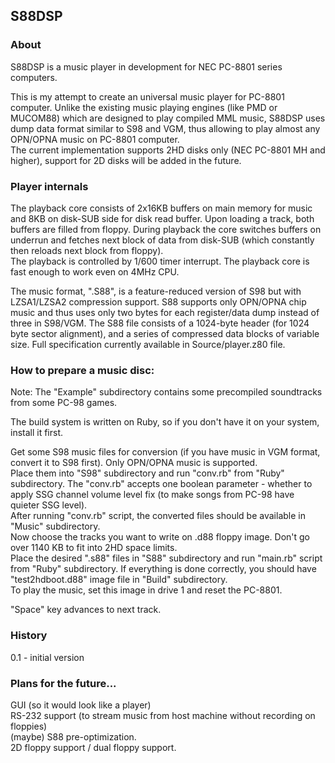 ## S88DSP

### About

S88DSP is a music player in development for NEC PC-8801 series computers. 

This is my attempt to create an universal music player for PC-8801 computer. Unlike the existing music playing engines (like PMD or MUCOM88) which are designed to play compiled MML music, S88DSP uses dump data format similar to S98 and VGM, thus allowing to play almost any OPN/OPNA music on PC-8801 computer.  
The current implementation supports 2HD disks only (NEC PC-8801 MH and higher), support for 2D disks will be added in the future.

### Player internals
The playback core consists of 2x16KB buffers on main memory for music and 8KB on disk-SUB side for disk read buffer. Upon loading a track, both buffers are filled from floppy. During playback the core switches buffers on underrun and fetches next block of data from disk-SUB (which constantly then reloads next block from floppy).  
The playback is controlled by 1/600 timer interrupt. The playback core is fast enough to work even on 4MHz CPU.

The music format, ".S88", is a feature-reduced version of S98 but with LZSA1/LZSA2 compression support. S88 supports only OPN/OPNA chip music and thus uses only two bytes for each register/data dump instead of three in S98/VGM. The S88 file consists of a 1024-byte header (for 1024 byte sector alignment), and a series of compressed data blocks of variable size. Full specification currently available in Source/player.z80 file.

### How to prepare a music disc:

Note: The "Example" subdirectory contains some precompiled soundtracks from some PC-98 games.

The build system is written on Ruby, so if you don't have it on your system, install it first.

Get some S98 music files for conversion (if you have music in VGM format, convert it to S98 first). Only OPN/OPNA music is supported.  
Place them into "S98" subdirectory and run "conv.rb" from "Ruby" subdirectory. The "conv.rb" accepts one boolean parameter - whether to apply SSG channel volume level fix (to make songs from PC-98 have quieter SSG level).  
After running "conv.rb" script, the converted files should be available in "Music" subdirectory.  
Now choose the tracks you want to write on .d88 floppy image. Don't go over 1140 KB to fit into 2HD space limits.  
Place the desired ".s88" files in "S88" subdirectory and run "main.rb" script from "Ruby" subdirectory. If everything is done correctly, you should have "test2hdboot.d88" image file in "Build" subdirectory.  
To play the music, set this image in drive 1 and reset the PC-8801.

"Space" key advances to next track.

### History

0.1 - initial version

### Plans for the future...

GUI (so it would look like a player)  
RS-232 support (to stream music from host machine without recording on floppies)  
(maybe) S88 pre-optimization.  
2D floppy support / dual floppy support.  
